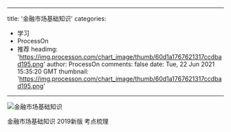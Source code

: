 
---
title: '金融市场基础知识'
categories: 
 - 学习
 - ProcessOn
 - 推荐
headimg: 'https://img.processon.com/chart_image/thumb/60d1a1767621317ccdbad195.png'
author: ProcessOn
comments: false
date: Tue, 22 Jun 2021 15:35:20 GMT
thumbnail: 'https://img.processon.com/chart_image/thumb/60d1a1767621317ccdbad195.png'
---

<div>   
<img class="thumb" alt="金融市场基础知识" src="https://img.processon.com/chart_image/thumb/60d1a1767621317ccdbad195.png" referrerpolicy="no-referrer">
<p>金融市场基础知识 2019新版 考点梳理</p>  
</div>
            